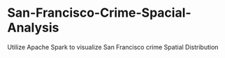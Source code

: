 # San-Francisco-Crime-Spacial-Analysis
Utilize Apache Spark to visualize San Francisco crime Spatial Distribution 
